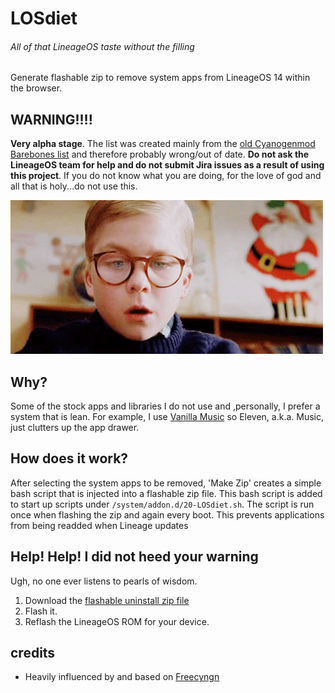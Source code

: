 # LOSdiet
###### _All of that LineageOS taste without the filling_  

Generate flashable zip to remove system apps from LineageOS 14 within the browser.    

## WARNING!!!!
**Very alpha stage**.  The list was created mainly from the [old Cyanogenmod Barebones list](http://web.archive.org/web/20161225102927/https://wiki.cyanogenmod.org/w/Barebones) and therefore probably wrong/out of date.  __Do not ask the LineageOS team for help and do not submit Jira issues as a result of using this project__.  If you do not know what you are doing, for the love of god and all that is holy...do not use this.

![](youll_shoot_your_eye_out.gif)

## Why?
Some of the stock apps and libraries I do not use and ,personally, I prefer a system that is lean.  For example, I use [Vanilla Music](https://github.com/vanilla-music/vanilla) so Eleven, a.k.a. Music, just clutters up the app drawer.

## How does it work?
After selecting the system apps to be removed, 'Make Zip' creates a simple bash script that is injected into a flashable zip file.  This bash script is added to start up scripts under `/system/addon.d/20-LOSdiet.sh`.  The script is run once when flashing the zip and again every boot. This prevents applications from being readded when Lineage updates

## Help! Help! I did not heed your warning
Ugh, no one ever listens to pearls of wisdom.

1. Download the [flashable uninstall zip file](https://thrilleratplay.github.io/LOSdiet/zips/LOSdiet-uninstall.zip)
2. Flash it.
3. Reflash the LineageOS ROM for your device.


## credits
* Heavily influenced by and based on [Freecyngn](https://github.com/nvllsvm/freecyngn)  
